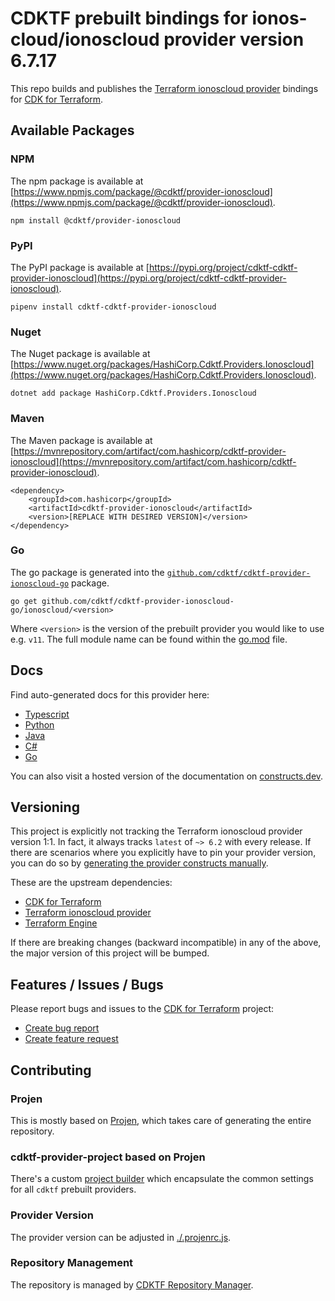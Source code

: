 
# CDKTF prebuilt bindings for ionos-cloud/ionoscloud provider version 6.7.17

This repo builds and publishes the [Terraform ionoscloud provider](https://registry.terraform.io/providers/ionos-cloud/ionoscloud/6.7.17/docs) bindings for [CDK for Terraform](https://cdk.tf).

## Available Packages

### NPM

The npm package is available at [https://www.npmjs.com/package/@cdktf/provider-ionoscloud](https://www.npmjs.com/package/@cdktf/provider-ionoscloud).

`npm install @cdktf/provider-ionoscloud`

### PyPI

The PyPI package is available at [https://pypi.org/project/cdktf-cdktf-provider-ionoscloud](https://pypi.org/project/cdktf-cdktf-provider-ionoscloud).

`pipenv install cdktf-cdktf-provider-ionoscloud`

### Nuget

The Nuget package is available at [https://www.nuget.org/packages/HashiCorp.Cdktf.Providers.Ionoscloud](https://www.nuget.org/packages/HashiCorp.Cdktf.Providers.Ionoscloud).

`dotnet add package HashiCorp.Cdktf.Providers.Ionoscloud`

### Maven

The Maven package is available at [https://mvnrepository.com/artifact/com.hashicorp/cdktf-provider-ionoscloud](https://mvnrepository.com/artifact/com.hashicorp/cdktf-provider-ionoscloud).

```
<dependency>
    <groupId>com.hashicorp</groupId>
    <artifactId>cdktf-provider-ionoscloud</artifactId>
    <version>[REPLACE WITH DESIRED VERSION]</version>
</dependency>
```

### Go

The go package is generated into the [`github.com/cdktf/cdktf-provider-ionoscloud-go`](https://github.com/cdktf/cdktf-provider-ionoscloud-go) package.

`go get github.com/cdktf/cdktf-provider-ionoscloud-go/ionoscloud/<version>`

Where `<version>` is the version of the prebuilt provider you would like to use e.g. `v11`. The full module name can be found
within the [go.mod](https://github.com/cdktf/cdktf-provider-ionoscloud-go/blob/main/ionoscloud/go.mod#L1) file.

## Docs

Find auto-generated docs for this provider here: 

- [Typescript](./docs/API.typescript.md)
- [Python](./docs/API.python.md)
- [Java](./docs/API.java.md)
- [C#](./docs/API.csharp.md)
- [Go](./docs/API.go.md)

You can also visit a hosted version of the documentation on [constructs.dev](https://constructs.dev/packages/@cdktf/provider-ionoscloud).

## Versioning

This project is explicitly not tracking the Terraform ionoscloud provider version 1:1. In fact, it always tracks `latest` of `~> 6.2` with every release. If there are scenarios where you explicitly have to pin your provider version, you can do so by [generating the provider constructs manually](https://cdk.tf/imports).

These are the upstream dependencies:

- [CDK for Terraform](https://cdk.tf)
- [Terraform ionoscloud provider](https://registry.terraform.io/providers/ionos-cloud/ionoscloud/6.7.17)
- [Terraform Engine](https://terraform.io)

If there are breaking changes (backward incompatible) in any of the above, the major version of this project will be bumped.

## Features / Issues / Bugs

Please report bugs and issues to the [CDK for Terraform](https://cdk.tf) project:

- [Create bug report](https://cdk.tf/bug)
- [Create feature request](https://cdk.tf/feature)

## Contributing

### Projen

This is mostly based on [Projen](https://github.com/projen/projen), which takes care of generating the entire repository.

### cdktf-provider-project based on Projen

There's a custom [project builder](https://github.com/cdktf/cdktf-provider-project) which encapsulate the common settings for all `cdktf` prebuilt providers.

### Provider Version

The provider version can be adjusted in [./.projenrc.js](./.projenrc.js).

### Repository Management

The repository is managed by [CDKTF Repository Manager](https://github.com/cdktf/cdktf-repository-manager/).
